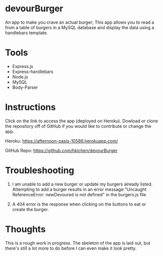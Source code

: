 # devourBurger
An app to make you crave an actual burger; This app allows you to read a from a table of burgers in a MySQL database and display the data using a handlebars template.

# Tools
- Express.js
- Express-handlebars
- Node.js
- MySQL
- Body-Parser

# Instructions

Click on the link to access the app (deployed on Heroku). Dowload or clone the repository off of GitHub if you would like to contribute or change the app.

Heroku: https://afternoon-oasis-10586.herokuapp.com/

GitHub Repo: https://github.com/hkichen/devourBurger

# Troubleshooting
1. I am unable to add a new burger or update my burgers already listed. Attempting to add a burger results in an error message:"Uncaught ReferenceError: newDevoured is not defined" in the burgers.js file

2. A 404 error is the response when clicking on the buttons to eat or create the burger.

# Thoughts
This is a rough work in progress. The skeleton of the app is laid out, but there's still a lot more to do before I can even make it look pretty.
